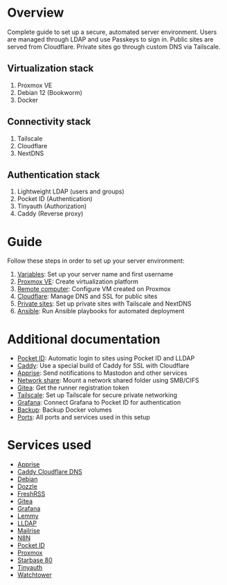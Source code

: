 # Overview

Complete guide to set up a secure, automated server environment. Users are managed through LDAP and use Passkeys to sign in. Public sites are served from Cloudflare. Private sites go through custom DNS via Tailscale.

## Virtualization stack

1. Proxmox VE
2. Debian 12 (Bookworm)
3. Docker

## Connectivity stack

1. Tailscale
2. Cloudflare
3. NextDNS

## Authentication stack

1. Lightweight LDAP (users and groups)
2. Pocket ID (Authentication)
3. Tinyauth (Authorization)
4. Caddy (Reverse proxy)

# Guide

Follow these steps in order to set up your server environment:

1. [Variables](docs/variables.md): Set up your server name and first username
1. [Proxmox VE](docs/proxmox.md): Create virtualization platform
1. [Remote computer](docs/remote.md): Configure VM created on Proxmox
1. [Cloudflare](docs/cloudflare.md): Manage DNS and SSL for public sites
1. [Private sites](docs/private.md): Set up private sites with Tailscale and NextDNS
1. [Ansible](docs/ansible.md): Run Ansible playbooks for automated deployment

# Additional documentation

-   [Pocket ID](docs/pocket-id.md): Automatic login to sites using Pocket ID and LLDAP
-   [Caddy](docs/caddy.md): Use a special build of Caddy for SSL with Cloudflare
-   [Apprise](docs/apprise.md): Send notifications to Mastodon and other services
-   [Network share](docs/network-share.md): Mount a network shared folder using SMB/CIFS
-   [Gitea](docs/gitea.md): Get the runner registration token
-   [Tailscale](docs/tailscale.md): Set up Tailscale for secure private networking
-   [Grafana](docs/grafana.md): Connect Grafana to Pocket ID for authentication
-   [Backup](docs/backup.md): Backup Docker volumes
-   [Ports](docs/ports.md): All ports and services used in this setup

# Services used

-   [Apprise](https://github.com/caronc/apprise)
-   [Caddy Cloudflare DNS](https://github.com/jordanroher/caddy-cloudflare-dns)
-   [Debian](https://www.debian.org)
-   [Dozzle](https://dozzle.dev)
-   [FreshRSS](https://freshrss.org)
-   [Gitea](https://about.gitea.com)
-   [Grafana](https://grafana.com)
-   [Lemmy](https://join-lemmy.org)
-   [LLDAP](https://github.com/lldap/lldap)
-   [Mailrise](https://github.com/yoryan/mailrise)
-   [N8N](https://n8n.io)
-   [Pocket ID](https://github.com/pocket-id/pocket-id)
-   [Proxmox](https://proxmox.com/en/)
-   [Starbase 80](https://github.com/jordanroher/starbase-80)
-   [Tinyauth](https://tinyauth.app)
-   [Watchtower](https://github.com/containrrr/watchtower)
